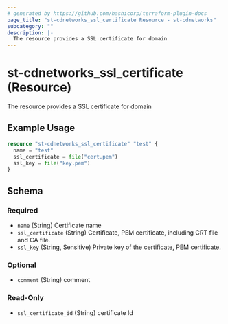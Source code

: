 ```yaml
---
# generated by https://github.com/hashicorp/terraform-plugin-docs
page_title: "st-cdnetworks_ssl_certificate Resource - st-cdnetworks"
subcategory: ""
description: |-
  The resource provides a SSL certificate for domain
---
```


# st-cdnetworks_ssl_certificate (Resource)

The resource provides a SSL certificate for domain

## Example Usage

```terraform
resource "st-cdnetworks_ssl_certificate" "test" {
  name = "test"
  ssl_certificate = file("cert.pem")
  ssl_key = file("key.pem")
}
```

<!-- schema generated by tfplugindocs -->
## Schema

### Required

- `name` (String) Certificate name
- `ssl_certificate` (String) Certificate, PEM certificate, including CRT file and CA file.
- `ssl_key` (String, Sensitive) Private key of the certificate, PEM certificate.

### Optional

- `comment` (String) comment

### Read-Only

- `ssl_certificate_id` (String) certificate Id
